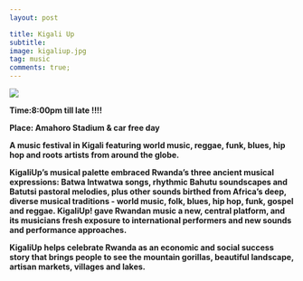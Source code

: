 ```yaml
---
layout: post

title: Kigali Up
subtitle: 
image: kigaliup.jpg
tag: music
comments: true;
---
```


<img src="{{site.github.url}}/img/kigaliup.jpg">

<strong>Time:8:00pm till late !!!!

<strong>Place: Amahoro Stadium & car free day

<strong>

A music festival in Kigali featuring world music, reggae, funk, blues, hip hop and roots artists from around the globe.


KigaliUp’s musical palette embraced Rwanda’s three ancient musical expressions: Batwa Intwatwa songs, rhythmic Bahutu soundscapes and Batutsi pastoral melodies, plus other sounds birthed from Africa’s deep, diverse musical traditions - world music, folk, blues, hip hop, funk, gospel and reggae. KigaliUp! gave Rwandan music a new, central platform, and its musicians fresh exposure to international performers and new sounds and performance approaches. 

KigaliUp helps celebrate Rwanda as an economic and social success story that brings people to see the mountain gorillas, beautiful landscape, artisan markets, villages and lakes. 